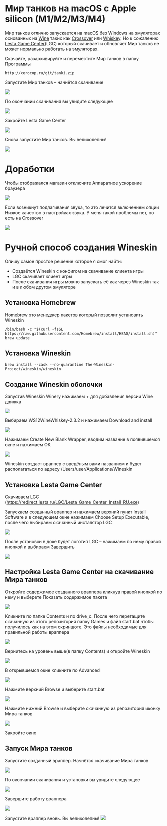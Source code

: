 # Мир танков на macOS с Apple silicon (M1/M2/M3/M4)
Мир танков отлично запускается на macOS без Windows на эмуляторах основанных на [Wine](https://winehq.org/) таких  как [Crossover](https://www.codeweavers.com/crossover) или [Whiskey](https://getwhisky.app/). Но к сожалению [Lesta Game Center](https://redirect.lesta.ru/LGC/Lesta_Game_Center_Install_RU.exe)(LGC) который скачивает и обновляет Мир танков не может нормально работать на эмуляторах.

Скачайте, разархивируйте и переместите Мир танков в папку Программы

```text
http://xerocop.ru/git/tanki.zip
```

Запустите Мир танков – начнётся скачивание

<img src="https://raw.github.com/gmaxus/Mir-tankov-macOS/main/img/wineskin-12.jpg">

По окончании скачивания вы увидите следующее

<img src="https://raw.github.com/gmaxus/Mir-tankov-macOS/main/img/wineskin-13.jpg">

Закройте Lesta Game Center

<img src="https://raw.github.com/gmaxus/Mir-tankov-macOS/main/img/wineskin-5.jpg">

Снова запустите Мир танков. Вы великолепны!

<img src="https://raw.github.com/gmaxus/Mir-tankov-macOS/main/img/wineskin-14.jpg">

# Доработки
Чтобы отображался магазин отключите Аппаратное ускорение браузера

<img src="https://raw.github.com/gmaxus/Mir-tankov-macOS/main/img/shop-fix.jpg">

Если возникнут подлагивания звука, то это лечится включением опции Низкое качество в настройках звука. У меня такой проблемы нет, но есть на Crossover

<img src="https://raw.github.com/gmaxus/Mir-tankov-macOS/main/img/sound-fix.jpg">

# Ручной способ создания Wineskin
Опишу самое простое решение которое я смог найти:
* Создаётся Wineskin c конфигом на скачивание клиента игры
* LGC скачивает клиент игры
* После скачивания игры можно запускать её как через Wineskin так и в любом другом эмуляторе


## Установка Homebrew
Homebrew это менеджер пакетов который позволит установить Wineskin
``` text
/bin/bash -c "$(curl -fsSL https://raw.githubusercontent.com/Homebrew/install/HEAD/install.sh)"
brew update
```
## Установка Wineskin
``` text
brew install --cask --no-quarantine The-Wineskin-Project/wineskin/wineskin
```

## Создание Wineskin оболочки
Запустив Wineskin Winery нажимаем + для добавления версии Wine движка

<img src="https://raw.github.com/gmaxus/Mir-tankov-macOS/main/img/wineskin-1.jpg">

Выбираем WS12WineWhiskey-2.3.2 и нажимаем Download and install

<img src="https://raw.github.com/gmaxus/Mir-tankov-macOS/main/img/wineskin-2.jpg">

Нажимаем Create New Blank Wrapper, вводим название в появившемся окне и нажимаем OK

<img src="https://raw.github.com/gmaxus/Mir-tankov-macOS/main/img/wineskin-3.jpg">

Wineskin создаст враппер c введёным вами названием и будет располагаться по адресу /Users/user/Applications/Wineskin

## Установка Lesta Game Center
Скачиваем LGC (https://redirect.lesta.ru/LGC/Lesta_Game_Center_Install_RU.exe)

Запускаем созданный враппер и нажимаем верхний пункт Install Software и в следующем окне нажимаем Choose Setup Executable, после чего выбираем скачанный инсталятор LGC

<img src="https://raw.github.com/gmaxus/Mir-tankov-macOS/main/img/wineskin-4.jpg">

После установки в доке будет логотип LGC – нажимаем по нему правой кнопкой и выбираем Завершить

<img src="https://raw.github.com/gmaxus/Mir-tankov-macOS/main/img/wineskin-5.jpg">

## Настройка Lesta Game Center на скачивание Мира танков
Откройте содержимое созданного враппера кликнув правой кнопкой по нему и выберете Показать содержимое пакета

<img src="https://raw.github.com/gmaxus/Mir-tankov-macOS/main/img/wineskin-6.jpg">

Кликните по папке Contents и по drive_c. После чего перетащите скачанную из этого репозитория папку Games и файл start.bat чтобы получилось как на этом скриншоте. Это файлы необходимые для правильной работы враппера

<img src="https://raw.github.com/gmaxus/Mir-tankov-macOS/main/img/wineskin-7.jpg">

Вернитесь на уровень выше(в папку Contents) и откройте Wineskin

<img src="https://raw.github.com/gmaxus/Mir-tankov-macOS/main/img/wineskin-8.jpg">

В открывшемся окне кликните по Advanced

<img src="https://raw.github.com/gmaxus/Mir-tankov-macOS/main/img/wineskin-9.jpg">

Нажмите верхний Browse и выберите start.bat

<img src="https://raw.github.com/gmaxus/Mir-tankov-macOS/main/img/wineskin-10.jpg">

Нажмите нижний Browse и выберите скачанную из репозитория иконку Мира танков

<img src="https://raw.github.com/gmaxus/Mir-tankov-macOS/main/img/wineskin-11.jpg">

Закройте окно

## Запуск Мира танков
Запустите созданный враппер. Начнётся скачивание Мира танков

<img src="https://raw.github.com/gmaxus/Mir-tankov-macOS/main/img/wineskin-12.jpg">

По окончании скачивания и установки вы увидите следующее

<img src="https://raw.github.com/gmaxus/Mir-tankov-macOS/main/img/wineskin-13.jpg">

Завершите работу враппера

<img src="https://raw.github.com/gmaxus/Mir-tankov-macOS/main/img/wineskin-5.jpg">

Запустите враппер вновь. Вы великолепны!
<img src="https://raw.github.com/gmaxus/Mir-tankov-macOS/main/img/wineskin-14.jpg">